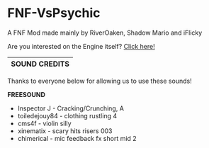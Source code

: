 # FNF-VsPsychic
A FNF Mod made mainly by RiverOaken, Shadow Mario and iFlicky

Are you interested on the Engine itself? [Click here!](https://gamebanana.com/mods/309789)

| SOUND CREDITS |
|---------------|

Thanks to everyone below for allowing us to use these sounds!


**FREESOUND**
* Inspector J - Cracking/Crunching, A
* toiledejouy84 - clothing rustling 4
* cms4f - violin silly
* xinematix - scary hits risers 003
* chimerical - mic feedback fx short mid 2
